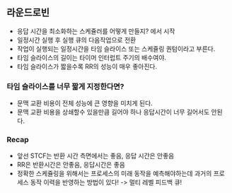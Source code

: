 ## 라운드로빈

- 응답 시간을 최소화하는 스케쥴러를 어떻게 만들지? 에서 시작
- 일정시간 실행 후 실행 큐의 다음작업으로 전환
- 작업이 실행되는 일정시간을 타임 슬라이스 또는 스케쥴링 퀀텀이라고 부른다.
- 타임 슬라이스의 길이는 타이머 인터럽트 주기의 배수여야.
- 타임 슬라이스가 짧을수록 RR의 성능이 매우 좋아진다.

### 타임 슬라이스를 너무 짧게 지정한다면?

- 문맥 교환 비용이 전체 성능에 큰 영향을 미치게 된다.
- 문맥 교환 비용을 상쇄할수 있을만큼 길어야 하나 응답시간이 너무 길어서도 안된다.

### Recap

- 앞선 STCF는 반환 시간 측면에서는 좋음, 응답 시간은 안좋음
- RR은 반환시간은 안좋음, 응답시간은 좋음
- 정확한 스케쥴링을 위해서는 프로세스의 미래 동작을 예측해야하는데 과거의 프로세스 동작 이력을 반영하는 방법이 있다! -> 멀티 레벨 피드백 큐!
